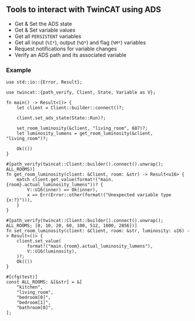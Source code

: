 ## Tools to interact with TwinCAT using ADS

- Get & Set the ADS state
- Get & Set variable values
- Get all `PERSISTENT` variables
- Get all input (`%I*`), output (`%Q*`) and flag (`%M*`) variables
- Request notifications for variable changes
- Verify an ADS path and its associated variable

### Example
```
use std::io::{Error, Result};

use twincat::{path_verify, Client, State, Variable as V};

fn main() -> Result<()> {
    let client = Client::builder::connect()?;

    client.set_ads_state(State::Run)?;

    set_room_luminosity(&client, "living_room", 687)?;
    let luminosity_lumens = get_room_luminosity(&client, "living_room")?;

    Ok(())
}

#[path_verify(twincat::Client::builder().connect().unwrap(); ALL_ROOMS)]
fn get_room_luminosity(client: &Client, room: &str) -> Result<u16> {
    match client.get_value(format!("main.{room}.actual_luminosity_lumens"))? {
        V::U16(inner) => Ok(inner),
        x => Err(Error::other(format!("Unexpected variable type {x:?}"))),
    }
}

#[path_verify(twincat::Client::builder().connect().unwrap(); ALL_ROOMS; [0, 10, 20, 60, 100, 512, 1000, 2856])]
fn set_room_luminosity(client: &Client, room: &str, luminosity: u16) -> Result<()> {
    client.set_value(
        format!("main.{room}.actual_luminosity_lumens"),
        V::U16(luminosity),
    )?;
    Ok(())
}

#[cfg(test)]
const ALL_ROOMS: &[&str] = &[
    "kitchen",
    "living_room",
    "bedroom[0]",
    "bedroom[1]",
    "bathroom[0]",
];
```
